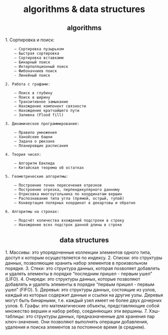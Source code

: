<h1 align="center">algorithms & data structures</h1>

<h2 align="center">algorithms</h2>

<p>
	1. Сортировка и поиск:

    	– Сортировка пузырьком
    	– Быстрая сортировка
    	– Сортировка вставками
    	– Бинарный поиск
    	– Интерполяционный поиск
    	– Фибоначчиев поиск
		- Линейный поиск

    2. Работа с графами:

    	– Поиск в глубину
    	– Поиск в ширину
    	– Транзитивное замыкание
    	– Нахождение компонент связности
    	– Нахождение кратчайшего пути
    	– Заливка (Flood fill)

    3. Динамическое программирование:

    	– Правило умножения
    	– Ханойские башни
    	– Задача о рюкзаке
    	– Планировщик расписания

    4. Теория чисел:

    	– Алгоритм Евклида
    	– Китайская теорема об остатках

    5. Геометрические алгоритмы:

    	– Построение точек пересечения отрезков
    	– Построение отрезка, перпендикулярного данному
    	– Отрисовка многоугольника по координатам вершин
    	– Распознавание типа угла (прямой, острый, тупой)
    	– Конвертация полярных координат в декартовы и обратно

    6. Алгоритмы на строках:

    	– Подсчёт количества вхождений подстроки в строку
    	– Нахождение всех подстрок данной длины в строке

</p>

<h2 align="center">data structures</h2>

<p>
	1. Массивы: это упорядоченные коллекции элементов одного типа, доступ к которым осуществляется по индексу.
	2. Списки: это структуры данных, позволяющие хранить набор элементов в произвольном порядке.
	3. Стеки: это структура данных, которая позволяет добавлять и удалять элементы в порядке “последним пришел - первым ушел” (LIFO).
	4. Очереди: это структуры данных, которые позволяют добавлять и удалять элементы в порядке “первым пришел - первым ушел” (FIFO).
	5. Деревья: это структуры данных, состоящие из узлов, каждый из которых содержит данные и ссылки на другие узлы. Деревья могут быть бинарными, т.е. каждый узел имеет не более двух дочерних узлов.
	6. Графы: это математические объекты, представляющие собой множество вершин и набор ребер, соединяющих эти вершины.
	7. Хэш-таблицы: это структуры данных, предназначенные для хранения пар ключ-значение. Они позволяют выполнять операции добавления, удаления и поиска элементов за постоянное время (в среднем).
</p>
